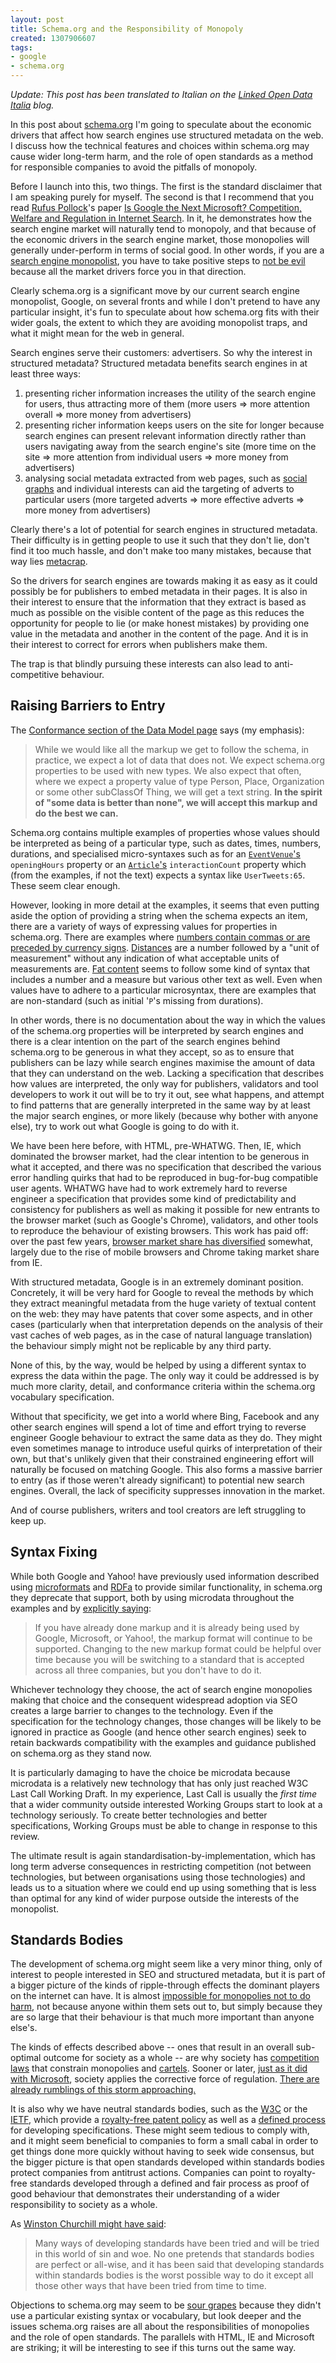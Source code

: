 ```yaml
---
layout: post
title: Schema.org and the Responsibility of Monopoly
created: 1307906607
tags:
- google
- schema.org
---
```

*Update: This post has been translated to Italian on the [Linked Open Data Italia](http://www.linkedopendata.it/schema-org-e-le-responsabilita-dei-monopolisti) blog.*

In this post about [schema.org](http://schema.org) I'm going to speculate about the economic drivers that affect how search engines use structured metadata on the web. I discuss how the technical features and choices within schema.org may cause wider long-term harm, and the role of open standards as a method for responsible companies to avoid the pitfalls of monopoly.

<!--break-->

Before I launch into this, two things. The first is the standard disclaimer that I am speaking purely for myself. The second is that I recommend that you read [Rufus Pollock](http://en.wikipedia.org/wiki/Rufus_Pollock)'s paper [Is Google the Next Microsoft? Competition, Welfare and Regulation in Internet Search](http://rufuspollock.org/economics/papers/search_engines.pdf). In it, he demonstrates how the search engine market will naturally tend to monopoly, and that because of the economic drivers in the search engine market, those monopolies will generally under-perform in terms of social good. In other words, if you are a [search engine monopolist](http://www.guardian.co.uk/commentisfree/2011/jun/02/google-claws-web-dominance-challenged), you have to take positive steps to [not be evil](http://en.wikipedia.org/wiki/Don't_be_evil) because all the market drivers force you in that direction.

Clearly schema.org is a significant move by our current search engine monopolist, Google, on several fronts and while I don't pretend to have any particular insight, it's fun to speculate about how schema.org fits with their wider goals, the extent to which they are avoiding monopolist traps, and what it might mean for the web in general.

Search engines serve their customers: advertisers. So why the interest in structured metadata? Structured metadata benefits search engines in at least three ways:

  1. presenting richer information increases the utility of the search engine for users, thus attracting more of them (more users => more attention overall => more money from advertisers)
  2. presenting richer information keeps users on the site for longer because search engines can present relevant information directly rather than users navigating away from the search engine's site (more time on the site => more attention from individual users => more money from advertisers)
  3. analysing social metadata extracted from web pages, such as [social graphs](http://schema.org/Person) and individual interests can aid the targeting of adverts to particular users (more targeted adverts => more effective adverts => more money from advertisers)

Clearly there's a lot of potential for search engines in structured metadata. Their difficulty is in getting people to use it such that they don't lie, don't find it too much hassle, and don't make too many mistakes, because that way lies [metacrap](http://www.well.com/~doctorow/metacrap.htm).

So the drivers for search engines are towards making it as easy as it could possibly be for publishers to embed metadata in their pages. It is also in their interest to ensure that the information that they extract is based as much as possible on the visible content of the page as this reduces the opportunity for people to lie (or make honest mistakes) by providing one value in the metadata and another in the content of the page. And it is in their interest to correct for errors when publishers make them.

The trap is that blindly pursuing these interests can also lead to anti-competitive behaviour.

## Raising Barriers to Entry ##

The [Conformance section of the Data Model page](http://schema.org/docs/datamodel.html) says (my emphasis):

> While we would like all the markup we get to follow the schema, in practice, we expect a lot of data that does not. We expect schema.org properties to be used with new types. We also expect that often, where we expect a property value of type Person, Place, Organization or some other subClassOf Thing, we will get a text string. **In the spirit of "some data is better than none", we will accept this markup and do the best we can.**

Schema.org contains multiple examples of properties whose values should be interpreted as being of a particular type, such as dates, times, numbers, durations, and specialised micro-syntaxes such as for an [`EventVenue`'s](http://schema.org/EventVenue) `openingHours` property or an [`Article`'s](http://schema.org/Article) `interactionCount` property which (from the examples, if not the text) expects a syntax like `UserTweets:65`. These seem clear enough.

However, looking in more detail at the examples, it seems that even putting aside the option of providing a string when the schema expects an item, there are a variety of ways of expressing values for properties in schema.org. There are examples where [numbers contain commas or are preceded by currency signs](http://schema.org/Offer). [Distances](http://schema.org/Distance) are a number followed by a "unit of measurement" without any indication of what acceptable units of measurements are. [Fat content](http://schema.org/NutritionInformation) seems to follow some kind of syntax that includes a number and a measure but various other text as well. Even when values have to adhere to a particular microsyntax, there are examples that are non-standard (such as initial '`P`'s missing from durations).

In other words, there is no documentation about the way in which the values of the schema.org properties will be interpreted by search engines and there is a clear intention on the part of the search engines behind schema.org to be generous in what they accept, so as to ensure that publishers can be lazy while search engines maximise the amount of data that they can understand on the web. Lacking a specification that describes how values are interpreted, the only way for publishers, validators and tool developers to work it out will be to try it out, see what happens, and attempt to find patterns that are generally interpreted in the same way by at least the major search engines, or more likely (because why bother with anyone else), try to work out what Google is going to do with it.

We have been here before, with HTML, pre-WHATWG. Then, IE, which dominated the browser market, had the clear intention to be generous in what it accepted, and there was no specification that described the various error handling quirks that had to be reproduced in bug-for-bug compatible user agents. WHATWG have had to work extremely hard to reverse engineer a specification that provides some kind of predictability and consistency for publishers as well as making it possible for new entrants to the browser market (such as Google's Chrome), validators, and other tools to reproduce the behaviour of existing browsers. This work has paid off: over the past few years, [browser market share has diversified](http://en.wikipedia.org/wiki/Usage_share_of_web_browsers#Historical_usage_share) somewhat, largely due to the rise of mobile browsers and Chrome taking market share from IE.

With structured metadata, Google is in an extremely dominant position. Concretely, it will be very hard for Google to reveal the methods by which they extract meaningful metadata from the huge variety of textual content on the web: they may have patents that cover some aspects, and in other cases (particularly when that interpretation depends on the analysis of their vast caches of web pages, as in the case of natural language translation) the behaviour simply might not be replicable by any third party.

None of this, by the way, would be helped by using a different syntax to express the data within the page. The only way it could be addressed is by much more clarity, detail, and conformance criteria within the schema.org vocabulary specification.

Without that specificity, we get into a world where Bing, Facebook and any other search engines will spend a lot of time and effort trying to reverse engineer Google behaviour to extract the same data as they do. They might even sometimes manage to introduce useful quirks of interpretation of their own, but that's unlikely given that their constrained engineering effort will naturally be focused on matching Google. This also forms a massive barrier to entry (as if those weren't already significant) to potential new search engines. Overall, the lack of specificity suppresses innovation in the market.

And of course publishers, writers and tool creators are left struggling to keep up.

## Syntax Fixing ##

While both Google and Yahoo! have previously used information described using [microformats](http://microformats.org/) and [RDFa](http://www.w3.org/TR/xhtml-rdfa-primer/) to provide similar functionality, in schema.org they deprecate that support, both by using microdata throughout the examples and by [explicitly saying](http://schema.org/docs/faq.html#11):

> If you have already done markup and it is already being used by Google, Microsoft, or Yahoo!, the markup format will continue to be supported. Changing to the new markup format could be helpful over time because you will be switching to a standard that is accepted across all three companies, but you don't have to do it.

Whichever technology they choose, the act of search engine monopolies making that choice and the consequent widespread adoption via SEO creates a large barrier to changes to the technology. Even if the specification for the technology changes, those changes will be likely to be ignored in practice as Google (and hence other search engines) seek to retain backwards compatibility with the examples and guidance published on schema.org as they stand now.

It is particularly damaging to have the choice be microdata because microdata is a relatively new technology that has only just reached W3C Last Call Working Draft. In my experience, Last Call is usually the *first time* that a wider community outside interested Working Groups start to look at a technology seriously. To create better technologies and better specifications, Working Groups must be able to change in response to this review.

The ultimate result is again standardisation-by-implementation, which has long term adverse consequences in restricting competition (not between technologies, but between organisations using those technologies) and leads us to a situation where we could end up using something that is less than optimal for any kind of wider purpose outside the interests of the monopolist.

## Standards Bodies ##

The development of schema.org might seem like a very minor thing, only of interest to people interested in SEO and structured metadata, but it is part of a bigger picture of the kinds of ripple-through effects the dominant players on the internet can have. It is almost [impossible for monopolies not to do harm](http://gigaom.com/2010/02/26/the-myth-of-the-benign-monopoly/), not because anyone within them sets out to, but simply because they are so large that their behaviour is that much more important than anyone else's.

The kinds of effects described above -- ones that result in an overall sub-optimal outcome for society as a whole -- are why society has [competition laws](http://en.wikipedia.org/wiki/Competition_law) that constrain monopolies and [cartels](http://en.wikipedia.org/wiki/Cartel). Sooner or later, [just as it did with Microsoft](http://en.wikipedia.org/wiki/European_Union_Microsoft_competition_case), society applies the corrective force of regulation. [There are already rumblings of this storm approaching.](http://www.huffingtonpost.com/2011/05/24/sarkozy-eg8-governments-regulate-internet_n_866065.html)

It is also why we have neutral standards bodies, such as the [W3C](http://www.w3.org/) or the [IETF](http://www.ietf.org/), which provide a [royalty-free patent policy](http://www.w3.org/Consortium/Patent-Policy/) as well as a [defined process](http://www.w3.org/Consortium/Process/) for developing specifications. These might seem tedious to comply with, and it might seem beneficial to companies to form a small cabal in order to get things done more quickly without having to seek wide consensus, but the bigger picture is that open standards developed within standards bodies protect companies from antitrust actions. Companies can point to royalty-free standards developed through a defined and fair process as proof of good behaviour that demonstrates their understanding of a wider responsibility to society as a whole.

As [Winston Churchill might have said](http://hansard.millbanksystems.com/commons/1947/nov/11/parliament-bill#column_207):

> Many ways of developing standards have been tried and will be tried in this world of sin and woe. No one pretends that standards bodies are perfect or all-wise, and it has been said that developing standards within standards bodies is the worst possible way to do it except all those other ways that have been tried from time to time.

Objections to schema.org may seem to be [sour grapes](http://hsivonen.iki.fi/schema-org-and-communities/) because they didn't use a particular existing syntax or vocabulary, but look deeper and the issues schema.org raises are all about the responsibilities of monopolies and the role of open standards. The parallels with HTML, IE and Microsoft are striking; it will be interesting to see if this turns out the same way.
